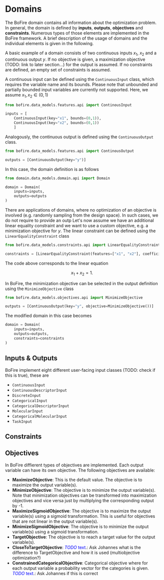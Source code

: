 # Domains 

The BoFire domain contains all information about the optimization problem. In general, the domain is defined by **inputs**, **outputs**, **objectives** and **constraints**. Numerous types of those elements are implemented in the BoFire framework. A brief description of the usage of domains and the individual elements is given in the following.

A basic example of a domain consists of two continuous inputs $x_1$, $x_2$ and a continuous output $y$. If no objective is given, a maximization objective (TODO: link to later section...) for the output is assumed. If no constraints are defined, an empty set of constraints is assumed.

A continuous input can be defined using the `ContinuousInput` class, which requires the variable name and its bounds. Please note that unbounded and partially bounded input variables are currently not supported. Here, we assume $x_1, x_2 \in (0,1)$
```python
from bofire.data_models.features.api import ContinousInput

inputs = [
    ContinuousInput(key="x1", bounds=(0,1)),
    ContinuousInput(key="x2", bounds=(0,1))
    ]
```
Analogously, the continuous output is defined using the `ContinuousOutput` class.
```python
from bofire.data_models.features.api import ContinousOutput

outputs = [ContinuousOutput(key="y")]
```
In this case, the domain definition is as follows
```python
from domain.data_models.domain.api import Domain

domain = Domain(
    inputs=inputs,
    outputs=outputs
)
```
There are applications of domains, where no optimization of an objective is involved (e.g. randomly sampling from the design space). In such cases, we do not require to provide an outp
Let's now assume we have an additional linear equality constraint and we want to use a custom objective, e.g. a minimization objective for $y$. The linear constraint can be defined using the `LinearEqualityConstraint` class
```python
from bofire.data_models.constraints.api import LinearEqualityConstraint

constraints = [LinearEqualityConstraint(features=["x1", "x2"], coefficients=[1,1], rhs=1)]
```
The code above corresponds to the linear equation

$$
x_1 + x_2 = 1.
$$

In BoFire, the minimization objective can be selected in the output definition using the `MinimizeObjective` class
```python
from bofire.data_models.objectives.api import MinimizeObjective

outputs = [ContinuousOutput(key="y", objective=MinimizeObjective())]
```
The modified domain in this case becomes  
```python
domain = Domain(
    inputs=inputs,
    outputs=outputs,
    constraints=constraints
)
```

## Inputs & Outputs
BoFire implement eight different user-facing input classes (TODO: check if this is true), these are

- `ContinuousInput`
- `ContinuousDescriptorInput`
- `DiscreteInput`
- `CategoricalInput`
- `CategoricalDescriptorInput`
- `MolecularInput`
- `CategoricalMolecularInput`
- `TaskInput`

## Constraints
## Objectives

In BoFire diffierent types of objectives are implemented. Each output variable can have its own objective. The following objectives are available:

- **MaximizeObjective**: This is the default value. The objective is to maximize the output variable(s).
- **MinimizeObjective**: The objective is to minimize the output variable(s). Note that minimization objectives can be transformed into maximization objectives and vice versa just by multiplying the corresponding output by -1.
- **MaximizeSigmoidObjective**: The objective is to maximize the output variable(s) using a sigmoid transformation. This is useful for objectives that are not linear in the output variable(s).
- **MinimizeSigmoidObjective**: The objective is to minimize the output variable(s) using a sigmoid transformation.
- **TargetObjective**: The objective is to reach a target value for the output variable(s).
- **CloseToTargetObjective**: <span style="color:blue"> *TODO* text</span>.: Ask Johannes what is the difference to TargetObjective and how it is used (multiobjective optimization?)
- **ConstrainedCategoricalObjective**: Categorical objective where for each output variable a probability vector for the categories is given. <span style="color:blue"> *TODO* text</span>.: Ask Johannes if this is correct